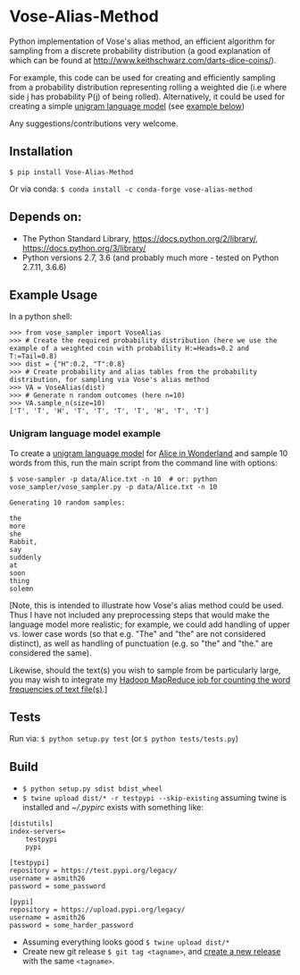 # Vose-Alias-Method
Python implementation of Vose's alias method, an efficient algorithm for sampling from a discrete probability distribution (a good explanation of which can be found at http://www.keithschwarz.com/darts-dice-coins/).

For example, this code can be used for creating and efficiently sampling from a probability distribution representing rolling a weighted die (i.e where side j has probability P(j) of being rolled). Alternatively, it could be used for creating a simple [unigram language model](https://en.wikipedia.org/wiki/Language_model#Unigram_models) (see [example below](#unigram-usage))

Any suggestions/contributions very welcome.

## Installation
`$ pip install Vose-Alias-Method`

Or via conda: `$ conda install -c conda-forge vose-alias-method`


## Depends on:
- The Python Standard Library, https://docs.python.org/2/library/, https://docs.python.org/3/library/
- Python versions 2.7, 3.6 (and probably much more - tested on Python 2.7.11, 3.6.6)

## Example Usage
In a python shell:

```
>>> from vose_sampler import VoseAlias
>>> # Create the required probability distribution (here we use the example of a weighted coin with probability H:=Heads=0.2 and T:=Tail=0.8)
>>> dist = {"H":0.2, "T":0.8}
>>> # Create probability and alias tables from the probability distribution, for sampling via Vose's alias method
>>> VA = VoseAlias(dist)
>>> # Generate n random outcomes (here n=10)
>>> VA.sample_n(size=10)
['T', 'T', 'H', 'T', 'T', 'T', 'T', 'H', 'T', 'T']
```

### Unigram language model example
To create a [unigram language model](https://en.wikipedia.org/wiki/Language_model#Unigram_models) for [Alice in Wonderland](http://www.gutenberg.org/cache/epub/11/pg11.txt) and sample 10 words from this, run the main script from the command line with options:

```
$ vose-sampler -p data/Alice.txt -n 10  # or: python vose_sampler/vose_sampler.py -p data/Alice.txt -n 10

Generating 10 random samples:

the
more
she
Rabbit,
say
suddenly
at
soon
thing
solemn
```

[Note, this is intended to illustrate how Vose's alias method could be used. Thus I have not included any preprocessing steps that would make the language model more realistic; for example, we could add handling of upper vs. lower case words (so that e.g. "The" and "the" are not considered distinct), as well as handling of punctuation (e.g. so "the" and "the." are considered the same).

Likewise, should the text(s) you wish to sample from be particularly large, you may wish to integrate my [Hadoop MapReduce job for counting the word frequencies of text file(s)](https://github.com/asmith26/python-mapreduce-examples/tree/master/word_frequencies).]


## Tests
Run via: `$ python setup.py test` (or `$ python tests/tests.py`)

## Build
- `$ python setup.py sdist bdist_wheel`
- `$ twine upload dist/* -r testpypi --skip-existing` assuming twine is installed and *~/.pypirc* exists with something like:
```
[distutils]
index-servers=
    testpypi
    pypi
    
[testpypi]
repository = https://test.pypi.org/legacy/
username = asmith26
password = some_password

[pypi]
repository = https://upload.pypi.org/legacy/
username = asmith26
password = some_harder_password
```

- Assuming everything looks good `$ twine upload dist/*`
- Create new git release `$ git tag <tagname>`, and [create a new release](https://github.com/asmith26/Vose-Alias-Method/releases/new) with the same `<tagname>`.
